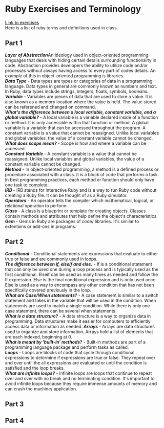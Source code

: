 
# Ruby Exercises and Terminology 
[Link to exercises](https://github.com/cruzgerman216/CodeLabs-Ruby-on-Rails-Exercises) <br>
Here is a list of ruby terms and definitions used in class.

## Part 1 
<em>**Layer of Abstraction**</em>An ideology used in object-oriented programming languages that deals with hiding certain details surrounding functionality in code. Abstraction provides developers the ability to utilize code and/or processes without always having access to every part of codes details. An example of this in object-oriented programming is libraries. <br>
<em>**Data Type**</em> - Data types are types or categories of data in a programming language. Data types in general are commonly known as numbers and text. In Ruby, data types include strings, integers, floats, symbols, booleans. <br>
<em>**Variable**</em> - Variables are pieces of data that are used to store a value. It is also known as a memory location where the value is held. The value stored can be referened and changed on command. <br>
<em>**What's the difference between a local variable, constant variable, and a global variable?**</em> - A local variable is a variable declared inside of a function or method. It is only accessible within that function or method. A global variable is a variable that can be accessed throughout the program. A constant variable is a value that cannot be reassigned. Unlike local variables and global variables, the value of a constant variable cannot be changed. <br>
<em>**What does scope mean?**</em> - Scope is how and where a variable can be accessed. <br>
<em>**Constant Variable**</em> - A constant variable is a value that cannot be reassigned. Unlike local variables and global variables, the value of a constant variable cannot be changed. <br>
<em>**Method**</em> - In object-oriented programming, a method is a defined process or procedure associated with a class. It is a block of code that performs a task. In best programming practices, each method or function should only have one task to complete. <br>
<em>**IRB**</em> - IRB stands for Interactive Ruby and is a way to run Ruby code without creating a Ruby file. It can be thought of as a Ruby simulator. <br>
<em>**Operators**</em> - An operator tells the compiler which mathematical, logical, or relational operation to perform. <br>
<em>**Class**</em> - A class is a blueprint or template for creating objects. Classes contain methods and attributes that help define the object's characteristics. <br>
<em>**Gem**</em> - Gems in Ruby are packages of code/ libraries. It's similar to extentions or add-ons in programs. <br>

## Part 2
<em>**Conditional**</em> - Conditional statements are expressions that evaluate to either true or false and are commonly used in loops. <br>
<em>**The difference between if, elseif and else.**</em> - If is a conditional statement that can only be used one during a loop process and is typically used as the first conditional. Elseif can be used as many times as needed and follow the If expression. Else is the final conditional expression and is only used once. Else is used as a way to encompass any other condition that has not been specifically covered previously in the loop. <br>
<em>**What are Case/When statements?** </em> - A case statement is similar to a switch statement and takes in the variable that will be used in the condition. When statements are used to match a single condition. While there is only one case statement, there can be several when statements.  <br>
<em>**What is a data structure?**</em> - A data structure is a way to organize data in programming. Data structures make it easier for computers to efficiently access data or information as needed.  <rb>
<em>**Arrays**</em> - Arrays are data structures used to organize and store information. Arrays hold a list of elements that are each indexed, beginning at 0. <br>
<em>**What is meant by 'built-in' methods?**</em> - Built-in methods are part of a programming language package and perform tasks as called. <br>
<em>**Loops**</em> - Loops are blocks of code that cycle through conditional expressions to determine if expressions are true or false. They repeat over and over until the all expressions are evaluated or until the condition is satisfied and the loop breaks. <br>
<em>**What are infinite loops?**</em> - Infinite loops are loops that continue to repeat over and over with no break and no terminating condition. It's important to avoid infinite loops because they require immense amounts of memory and can crash the machine/ application.  <br>

## Part 3

## Part 4





